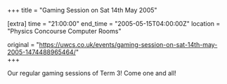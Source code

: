 +++
title = "Gaming Session on Sat 14th May 2005"

[extra]
time = "21:00:00"
end_time = "2005-05-15T04:00:00Z"
location = "Physics Concourse Computer Rooms"

original = "https://uwcs.co.uk/events/gaming-session-on-sat-14th-may-2005-1474488965464/"    
+++

Our regular gaming sessions of Term 3\! Come one and all\!

